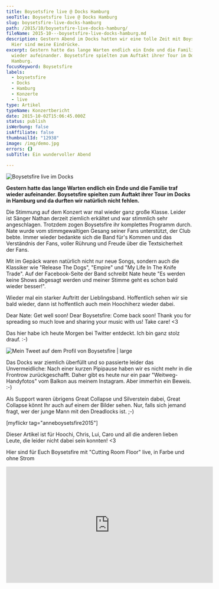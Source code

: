 ```yaml
---
title: Boysetsfire live @ Docks Hamburg
seoTitle: Boysetsfire live @ Docks Hamburg
slug: boysetsfire-live-docks-hamburg
path: /2015/10/boysetsfire-live-docks-hamburg/
fileName: 2015-10---boysetsfire-live-docks-hamburg.md
description: Gestern Abend im Docks hatten wir eine tolle Zeit mit Boysetsfire.
  Hier sind meine Eindrücke.
excerpt: Gestern hatte das lange Warten endlich ein Ende und die Familie traf
  wieder aufeinander. Boysetsfire spielten zum Auftakt ihrer Tour im Docks in
  Hamburg.
focusKeyword: Boysetsfire
labels:
  - boysetsfire
  - Docks
  - Hamburg
  - Konzerte
  - live
type: Artikel
typeName: Konzertbericht
date: 2015-10-02T15:06:45.000Z
status: publish
isWerbung: false
isAffiliate: false
thumbnailId: "12938"
image: /img/demo.jpg
errors: {}
subTitle: Ein wundervoller Abend
  
---
```


![Boysetsfire live im Docks](http://cardamonchai.com/wp-content/uploads/2015/10/21161089299_f95f23f9d9_z-640x640.jpg "Boysetsfire live im Docks")

**Gestern hatte das lange Warten endlich ein Ende und die Familie traf wieder
aufeinander. Boysetsfire spielten zum Auftakt ihrer Tour im Docks in Hamburg und
da durften wir natürlich nicht fehlen.**

Die Stimmung auf dem Konzert war mal wieder ganz große Klasse. Leider ist Sänger
Nathan derzeit ziemlich erkältet und war stimmlich sehr angeschlagen. Trotzdem
zogen Boysetsfire ihr komplettes Programm durch. Nate wurde vom stimmgewaltigen
Gesang seiner Fans unterstützt, der Club bebte. Immer wieder bedankte sich die
Band für's Kommen und das Verständnis der Fans, voller Rührung und Freude über
die Textsicherheit der Fans.

Mit im Gepäck waren natürlich nicht nur neue Songs, sondern auch die Klassiker
wie "Release The Dogs", "Empire" und "My Life In The Knife Trade". Auf der
Facebook-Seite der Band schreibt Nate heute "Es werden keine Shows abgesagt
werden und meiner Stimme geht es schon bald wieder besser!".

Wieder mal ein starker Auftritt der Lieblingsband. Hoffentlich sehen wir sie
bald wieder, dann ist hoffentlich auch mein Hoochiherz wieder dabei.

Dear Nate: Get well soon! Dear Boysetsfire: Come back soon! Thank you for
spreading so much love and sharing your music with us! Take care! &lt;3

Das hier habe ich heute Morgen bei Twitter entdeckt. Ich bin ganz stolz drauf.
:-)

![Mein Tweet auf dem Profil von Boysetsfire | large](http://cardamonchai.com/wp-content/uploads/2015/10/Bildschirmfoto-2015-10-02-um-08.39.30-800x384.png "Mein Tweet auf dem Profil von Boysetsfire")

Das Docks war ziemlich überfüllt und so passierte leider das Unvermeidliche:
Nach einer kurzen Pipipause haben wir es nicht mehr in die Frontrow
zurückgeschafft. Daher gibt es heute nur ein paar "Weitweg-Handyfotos" vom
Balkon aus meinem Instagram. Aber immerhin ein Beweis. :-)

Als Support waren übrigens Great Collapse und Silverstein dabei, Great Collapse
könnt Ihr auch auf einem der Bilder sehen. Nur, falls sich jemand fragt, wer der
junge Mann mit den Dreadlocks ist. ;-)

[myflickr tag="anneboysetsfire2015"]

Dieser Artikel ist für Hoochi, Chris, Lui, Caro und all die anderen lieben
Leute, die leider nicht dabei sein konnten! &lt;3

Hier sind für Euch Boysetsfire mit "Cutting Room Floor" live, in Farbe und ohne
Strom

<iframe src="https://www.youtube.com/embed/JhI2Hh6L7n8" width="560" height="315" frameborder="0" allowfullscreen="allowfullscreen"></iframe>

  